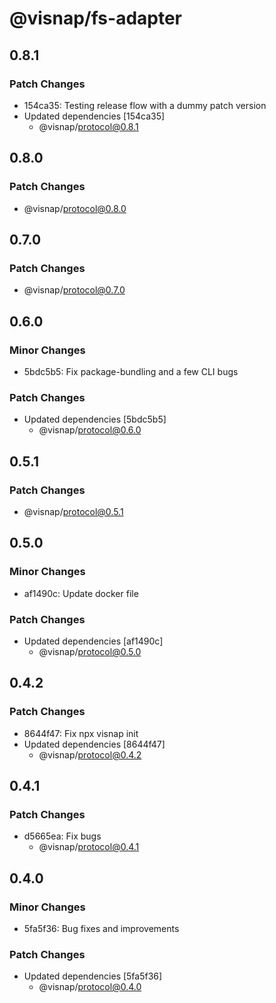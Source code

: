 # @visnap/fs-adapter

## 0.8.1

### Patch Changes

- 154ca35: Testing release flow with a dummy patch version
- Updated dependencies [154ca35]
  - @visnap/protocol@0.8.1

## 0.8.0

### Patch Changes

- @visnap/protocol@0.8.0

## 0.7.0

### Patch Changes

- @visnap/protocol@0.7.0

## 0.6.0

### Minor Changes

- 5bdc5b5: Fix package-bundling and a few CLI bugs

### Patch Changes

- Updated dependencies [5bdc5b5]
  - @visnap/protocol@0.6.0

## 0.5.1

### Patch Changes

- @visnap/protocol@0.5.1

## 0.5.0

### Minor Changes

- af1490c: Update docker file

### Patch Changes

- Updated dependencies [af1490c]
  - @visnap/protocol@0.5.0

## 0.4.2

### Patch Changes

- 8644f47: Fix npx visnap init
- Updated dependencies [8644f47]
  - @visnap/protocol@0.4.2

## 0.4.1

### Patch Changes

- d5665ea: Fix bugs
  - @visnap/protocol@0.4.1

## 0.4.0

### Minor Changes

- 5fa5f36: Bug fixes and improvements

### Patch Changes

- Updated dependencies [5fa5f36]
  - @visnap/protocol@0.4.0
